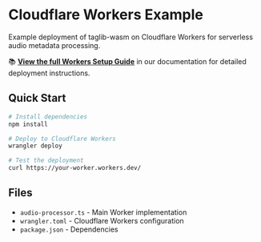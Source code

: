 # Cloudflare Workers Example

Example deployment of taglib-wasm on Cloudflare Workers for serverless audio
metadata processing.

📚
**[View the full Workers Setup Guide](https://charleswiltgen.github.io/taglib-wasm/guide/workers-setup.html)**
in our documentation for detailed deployment instructions.

## Quick Start

```bash
# Install dependencies
npm install

# Deploy to Cloudflare Workers
wrangler deploy

# Test the deployment
curl https://your-worker.workers.dev/
```

## Files

- `audio-processor.ts` - Main Worker implementation
- `wrangler.toml` - Cloudflare Workers configuration
- `package.json` - Dependencies
